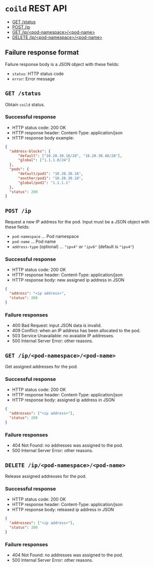 `coild` REST API
================

- [GET /status](#status)
- [POST /ip](#post)
- [GET /ip/\<pod-namespace\>/\<pod-name\>](#get)
- [DELETE /ip/\<pod-namespace\>/\<pod-name\>](#delete)

## Failure response format

Failure response body is a JSON object with these fields:

- `status`: HTTP status code
- `error`: Error message

## <a name="status" />`GET /status`

Obtain `coild` status.

### Successful response

- HTTP status code: 200 OK
- HTTP response header: Content-Type: application/json
- HTTP response body example:

```json
{
  "address-blocks": {
      "default": ["10.20.30.16/28", "10.20.30.48/28"],
      "global": ["1.1.1.0/24"]
  },
  "pods": {
      "default/pod1": "10.20.30.16",
      "another/pod1": "10.20.30.18",
      "global/pod1": "1.1.1.1"
  },
  "status": 200
}
```

## <a name="post" />`POST /ip`

Request a new IP address for the pod.
Input must be a JSON object with these fields:

- `pod-namespace` ... Pod namespace
- `pod-name` ... Pod name
- `address-type` (optional) ... `"ipv4"` or `"ipv6"` (default is `"ipv4"`)

### Successful response

- HTTP status code: 200 OK
- HTTP response header: Content-Type: application/json
- HTTP response body: new assigned ip address in JSON
```json
{
  "address": "<ip address>",
  "status": 200
}
```

### Failure responses

- 400 Bad Request: input JSON data is invalid.
- 409 Conflict: when an IP address has been allocated to the pod.
- 503 Service Unavailable: no avaiable IP addresses.
- 500 Internal Server Error: other reasons.

## <a name="get" />`GET /ip/<pod-namespace>/<pod-name>`

Get assigned addresses for the pod.

### Successful response

- HTTP status code: 200 OK
- HTTP response header: Content-Type: application/json
- HTTP response body: assigned ip address in JSON
```json
{
  "addresses": ["<ip address>"],
  "status": 200
}
```

### Failure responses

- 404 Not Found: no addresses was assigned to the pod.
- 500 Internal Server Error: other reasons.

## <a name="delete" />`DELETE /ip/<pod-namespace>/<pod-name>`

Release assigned addresses for the pod.

### Successful response

- HTTP status code: 200 OK
- HTTP response header: Content-Type: application/json
- HTTP response body: released ip address in JSON
```json
{
  "addresses": ["<ip address>"],
  "status": 200
}
```

### Failure responses

- 404 Not Found: no addresses was assigned to the pod.
- 500 Internal Server Error: other reasons.
